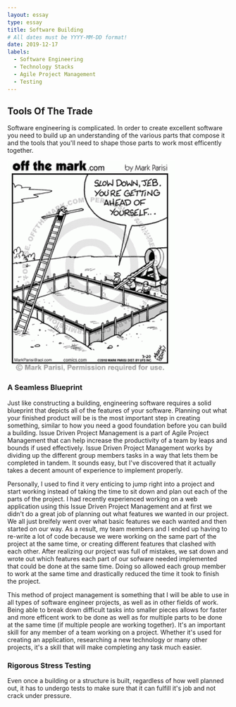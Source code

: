 ```yaml
---
layout: essay
type: essay
title: Software Building
# All dates must be YYYY-MM-DD format!
date: 2019-12-17
labels:
  - Software Engineering
  - Technology Stacks
  - Agile Project Management
  - Testing
---
```


## Tools Of The Trade

Software engineering is complicated. In order to create excellent software you need to build
 up an understanding of the various parts that compose it and the tools that you'll need to shape those parts to
  work most efficently together. 


<img class="ui right floated rounded image" src="../images/software-building/foundation.gif">

### A Seamless Blueprint

Just like constructing a building, engineering software requires a solid blueprint that depicts all of the
 features of your software. Planning
 out what your finished product will be is the most important step in creating something, similar to how you need a good
  foundation before you can build a building. Issue Driven Project Management is a part of Agile Project Management
   that can help increase the productivity of a team by leaps and bounds if used effectively. Issue Driven Project Management works by dividing up
    the different group members tasks in a way that lets them be completed in tandem. It sounds easy, but I've
     discovered that it actually takes a decent amount of experience to implement properly. 
      
Personally, I used to find it very enticing to jump right into a project and start working instead of taking the
 time to sit down and plan out each of the parts of the project. I had recently experienced working on a web
  application using this Issue Driven Project Management and at first we didn't do a great job of planning out what
   features we wanted in
   our project. We all just breifely went over what basic features we each wanted and then started on our way. As a
   result, my team members and I ended up having to re-write a lot of code because we were working on the same part
    of the project at the same time, or creating different features that clashed with each other. After realizing our
     project was full of mistakes, we sat
     down and wrote out which features each part of our sofware needed implemented that could be done at the same
      time. Doing so allowed each group member to work at the same time and drastically reduced the time it took to finish the project. 
      
This method of project management is something that I will be able to use in all types of software engineer projects, as well as in other fields of work. Being able to break down difficult tasks into smaller pieces allows for faster
 and more efficent work to be done as well as for multiple parts to be done at the same time (if multiple people are
  working together). It's an important skill
  for any member of a team working on a project. Whether it's used for creating an application, researching a new
   technology or many other projects, it's a skill that will make completing any task much easier.
   
### Rigorous Stress Testing

Even once a building or a structure is built, regardless of how well planned out, it has to undergo tests to make sure
 that it can
 fulfill it's job and
 not crack under pressure.